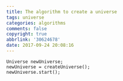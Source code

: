 ```yaml
---
title: The algorithm to create a universe
tags: universe
categories: algorithms
comments: false
copyright: true
abbrlink: '30624678'
date: 2017-09-24 20:08:16
---
```


``` Code
Universe newUniverse;
newUniverse = createUniverse();
newUniverse.start();
```

